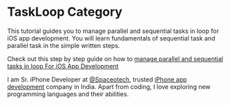 # TaskLoop Category

This tutorial guides you to manage parallel and sequential tasks in loop for iOS app development. You will learn fundamentals of sequential task and parallel task in the simple written steps. 


Check out this step by step guide on how to [manage parallel and sequential tasks in loop For iOS App Development](https://www.applozic.com/blog/easy-way-to-manage-parallel-and-sequential-tasks-in-loop-for-ios-app-development/)

I am Sr. iPhone Developer at [@Spaceotech](https://github.com/spaceotech), trusted [iPhone app development](https://www.spaceotechnologies.com/iphone-app-development/) company in India. Apart from coding, I love exploring new programming languages and their abilities.
